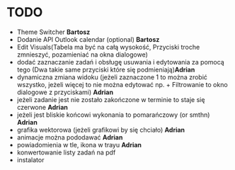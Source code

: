 # TODO
- Theme Switcher **Bartosz**
- Dodanie API Outlook calendar (optional) **Bartosz**
- Edit Visuals(Tabela ma być na całą wysokość, Przyciski troche zmnieszyć, pozamieniać na okna dialogowe)
- dodać zaznaczanie zadań i obsługę usuwania i edytowania za pomocą tego (Dwa takie same przyciski które się podmieniają)**Adrian**
- dynamiczna zmiana widoku (jeżeli zaznaczone 1 to można zrobić wszystko, jeżeli więcej to nie można edytować np. + Filtrowanie to okno dialogowe z przyciskami) **Adrian**
- jeżeli zadanie jest nie zostało zakończone w terminie to staje się czerwone **Adrian**
- jeżeli jest bliskie końcowi wykonania to pomarańczowy (or smthn) **Adrian**
- grafika wektorowa (jeżeli grafikowi by się chciało) **Adrian**
- animacje można pododawać **Adrian**
- powiadomienia w tle, ikona w trayu **Adrian**
- konwertowanie listy zadań na pdf
- instalator 
